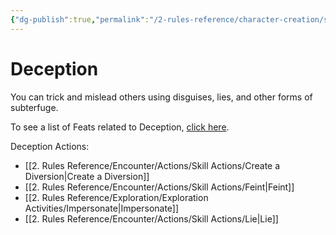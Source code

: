 ```yaml
---
{"dg-publish":true,"permalink":"/2-rules-reference/character-creation/skills/deception/"}
---
```


# Deception

You can trick and mislead others using disguises, lies, and other forms of subterfuge.

To see a list of Feats related to Deception, [click here](https://2e.aonprd.com/Feats.aspx?Traits=144&Skill=Deception).

Deception Actions: 
- [[2. Rules Reference/Encounter/Actions/Skill Actions/Create a Diversion\|Create a Diversion]] 
- [[2. Rules Reference/Encounter/Actions/Skill Actions/Feint\|Feint]] 
- [[2. Rules Reference/Exploration/Exploration Activities/Impersonate\|Impersonate]] 
- [[2. Rules Reference/Encounter/Actions/Skill Actions/Lie\|Lie]] 